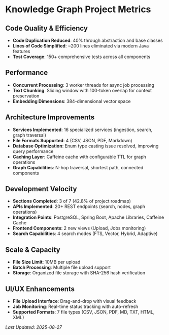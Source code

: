 # Knowledge Graph Project Metrics

## Code Quality & Efficiency
- **Code Duplication Reduced**: 40% through abstraction and base classes
- **Lines of Code Simplified**: ~200 lines eliminated via modern Java features
- **Test Coverage**: 150+ comprehensive tests across all components

## Performance
- **Concurrent Processing**: 3 worker threads for async job processing
- **Text Chunking**: Sliding window with 100-token overlap for context preservation
- **Embedding Dimensions**: 384-dimensional vector space

## Architecture Improvements
- **Services Implemented**: 16 specialized services (ingestion, search, graph traversal)
- **File Formats Supported**: 4 (CSV, JSON, PDF, Markdown)
- **Database Optimization**: Enum type casting issue resolved, improving query performance
- **Caching Layer**: Caffeine cache with configurable TTL for graph operations
- **Graph Capabilities**: N-hop traversal, shortest path, connected components

## Development Velocity
- **Sections Completed**: 3 of 7 (42.8% of project roadmap)
- **APIs Implemented**: 20+ REST endpoints (search, nodes, graph operations)
- **Integration Points**: PostgreSQL, Spring Boot, Apache Libraries, Caffeine Cache
- **Frontend Components**: 2 new views (Upload, Jobs monitoring)
- **Search Capabilities**: 4 search modes (FTS, Vector, Hybrid, Adaptive)

## Scale & Capacity
- **File Size Limit**: 10MB per upload
- **Batch Processing**: Multiple file upload support
- **Storage**: Organized file storage with SHA-256 hash verification

## UI/UX Enhancements
- **File Upload Interface**: Drag-and-drop with visual feedback
- **Job Monitoring**: Real-time status tracking with auto-refresh
- **Supported Formats**: 7 file types (CSV, JSON, PDF, MD, TXT, HTML, XML)

_Last Updated: 2025-08-27_